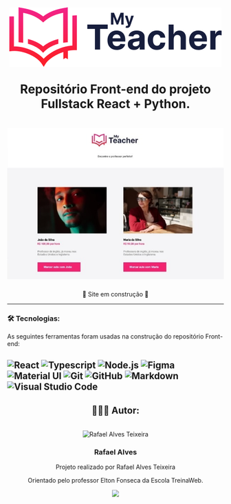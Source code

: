 <h1 align="center">
  <img alt="Imagem do projeto" title="MyTeacher" src="./public/images/myteacher.png" />


<p align="center">Repositório Front-end do projeto Fullstack React + Python.</p>

<h1 align="center">
  <img alt="Imagem do projeto" title="MyTeacher" src="./myteacher readme.jpg" />
</h1>


<p align="center">🚧 Site em construção 🚧<p>

---
 
### 🛠 Tecnologias:

As seguintes ferramentas foram usadas na construção do repositório Front-end:

![React](https://img.shields.io/badge/-React-05122A?style=flat&logo=react)
![Typescript](https://img.shields.io/badge/TypeScript-05122A?style=flat&logo=typescript&logoColor=white)
![Node.js](https://img.shields.io/badge/-Node.js-05122A?style=flat&logo=node.js)
![Figma](https://img.shields.io/badge/Figma-05122A?style=flat&logo=figma&logoColor=white)
![Material UI](https://img.shields.io/badge/Material--UI-05122A?style=flat&logo=material-ui&logoColor=white)
![Git](https://img.shields.io/badge/-Git-05122A?style=flat&logo=git)
![GitHub](https://img.shields.io/badge/-GitHub-05122A?style=flat&logo=github)
![Markdown](https://img.shields.io/badge/-Markdown-05122A?style=flat&logo=markdown)
![Visual Studio Code](https://img.shields.io/badge/-Visual%20Studio%20Code-05122A?style=flat&logo=visual-studio-code&logoColor=007ACC)
---

<div align="center">
<h2>👩🏽‍💻 Autor:</h2>
</br>
<img alt="Rafael Alves Teixeira" title="Rafael Alves Teixeira" src="https://github.com/rafael-alves-teixeira.png" height="200" width="200"/>
<h3>Rafael Alves</h3>
<p>Projeto realizado por Rafael Alves Teixeira</p>
<p>Orientado pelo professor Elton Fonseca da Escola TreinaWeb.</p>

<a href="https://www.linkedin.com/in/rafael-alves-teixeira-5262214b/" target="_blank">
<img src="https://img.shields.io/badge/-LinkedIn-05122A?style=for-the-flat&logo=linkedin&logoColor=white" target="_blank"></a>
</div>
